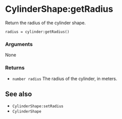 <!--
category: reference
-->

CylinderShape:getRadius
===

Return the radius of the cylinder shape.

    radius = cylinder:getRadius()

### Arguments

None

### Returns

- `number radius` The radius of the cylinder, in meters.

See also
---

- `CylinderShape:setRadius`
- `CylinderShape`
